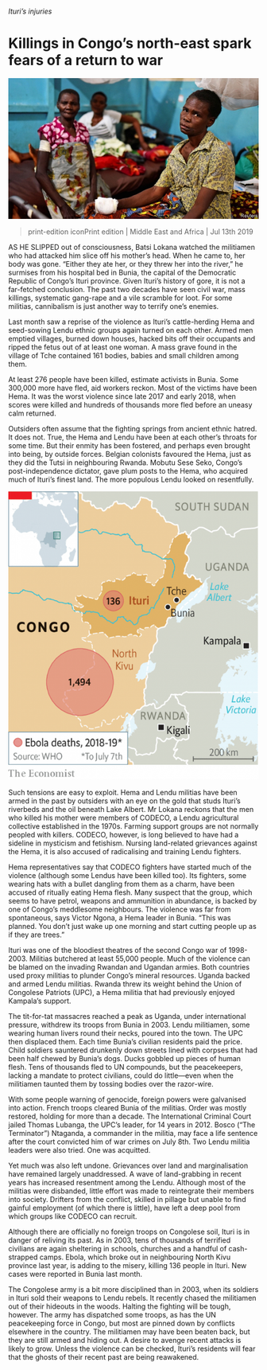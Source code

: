 ###### Ituri’s injuries

# Killings in Congo’s north-east spark fears of a return to war 

![image](images/20190713_MAP001.jpg) 

> print-edition iconPrint edition | Middle East and Africa | Jul 13th 2019 

AS HE SLIPPED out of consciousness, Batsi Lokana watched the militiamen who had attacked him slice off his mother’s head. When he came to, her body was gone. “Either they ate her, or they threw her into the river,” he surmises from his hospital bed in Bunia, the capital of the Democratic Republic of Congo’s Ituri province. Given Ituri’s history of gore, it is not a far-fetched conclusion. The past two decades have seen civil war, mass killings, systematic gang-rape and a vile scramble for loot. For some militias, cannibalism is just another way to terrify one’s enemies. 

Last month saw a reprise of the violence as Ituri’s cattle-herding Hema and seed-sowing Lendu ethnic groups again turned on each other. Armed men emptied villages, burned down houses, hacked bits off their occupants and ripped the fetus out of at least one woman. A mass grave found in the village of Tche contained 161 bodies, babies and small children among them. 

At least 276 people have been killed, estimate activists in Bunia. Some 300,000 more have fled, aid workers reckon. Most of the victims have been Hema. It was the worst violence since late 2017 and early 2018, when scores were killed and hundreds of thousands more fled before an uneasy calm returned. 

Outsiders often assume that the fighting springs from ancient ethnic hatred. It does not. True, the Hema and Lendu have been at each other’s throats for some time. But their enmity has been fostered, and perhaps even brought into being, by outside forces. Belgian colonists favoured the Hema, just as they did the Tutsi in neighbouring Rwanda. Mobutu Sese Seko, Congo’s post-independence dictator, gave plum posts to the Hema, who acquired much of Ituri’s finest land. The more populous Lendu looked on resentfully. 

![image](images/20190713_MAM976.png) 

Such tensions are easy to exploit. Hema and Lendu militias have been armed in the past by outsiders with an eye on the gold that studs Ituri’s riverbeds and the oil beneath Lake Albert. Mr Lokana reckons that the men who killed his mother were members of CODECO, a Lendu agricultural collective established in the 1970s. Farming support groups are not normally peopled with killers. CODECO, however, is long believed to have had a sideline in mysticism and fetishism. Nursing land-related grievances against the Hema, it is also accused of radicalising and training Lendu fighters. 

Hema representatives say that CODECO fighters have started much of the violence (although some Lendus have been killed too). Its fighters, some wearing hats with a bullet dangling from them as a charm, have been accused of ritually eating Hema flesh. Many suspect that the group, which seems to have petrol, weapons and ammunition in abundance, is backed by one of Congo’s meddlesome neighbours. The violence was far from spontaneous, says Victor Ngona, a Hema leader in Bunia. “This was planned. You don’t just wake up one morning and start cutting people up as if they are trees.” 

Ituri was one of the bloodiest theatres of the second Congo war of 1998-2003. Militias butchered at least 55,000 people. Much of the violence can be blamed on the invading Rwandan and Ugandan armies. Both countries used proxy militias to plunder Congo’s mineral resources. Uganda backed and armed Lendu militias. Rwanda threw its weight behind the Union of Congolese Patriots (UPC), a Hema militia that had previously enjoyed Kampala’s support. 

The tit-for-tat massacres reached a peak as Uganda, under international pressure, withdrew its troops from Bunia in 2003. Lendu militiamen, some wearing human livers round their necks, poured into the town. The UPC then displaced them. Each time Bunia’s civilian residents paid the price. Child soldiers sauntered drunkenly down streets lined with corpses that had been half chewed by Bunia’s dogs. Ducks gobbled up pieces of human flesh. Tens of thousands fled to UN compounds, but the peacekeepers, lacking a mandate to protect civilians, could do little—even when the militiamen taunted them by tossing bodies over the razor-wire. 

With some people warning of genocide, foreign powers were galvanised into action. French troops cleared Bunia of the militias. Order was mostly restored, holding for more than a decade. The International Criminal Court jailed Thomas Lubanga, the UPC’s leader, for 14 years in 2012. Bosco (“The Terminator”) Ntaganda, a commander in the militia, may face a life sentence after the court convicted him of war crimes on July 8th. Two Lendu militia leaders were also tried. One was acquitted. 

Yet much was also left undone. Grievances over land and marginalisation have remained largely unaddressed. A wave of land-grabbing in recent years has increased resentment among the Lendu. Although most of the militias were disbanded, little effort was made to reintegrate their members into society. Drifters from the conflict, skilled in pillage but unable to find gainful employment (of which there is little), have left a deep pool from which groups like CODECO can recruit. 

Although there are officially no foreign troops on Congolese soil, Ituri is in danger of reliving its past. As in 2003, tens of thousands of terrified civilians are again sheltering in schools, churches and a handful of cash-strapped camps. Ebola, which broke out in neighbouring North Kivu province last year, is adding to the misery, killing 136 people in Ituri. New cases were reported in Bunia last month. 

The Congolese army is a bit more disciplined than in 2003, when its soldiers in Ituri sold their weapons to Lendu rebels. It recently chased the militiamen out of their hideouts in the woods. Halting the fighting will be tough, however. The army has dispatched some troops, as has the UN peacekeeping force in Congo, but most are pinned down by conflicts elsewhere in the country. The militiamen may have been beaten back, but they are still armed and hiding out. A desire to avenge recent attacks is likely to grow. Unless the violence can be checked, Ituri’s residents will fear that the ghosts of their recent past are being reawakened. 

